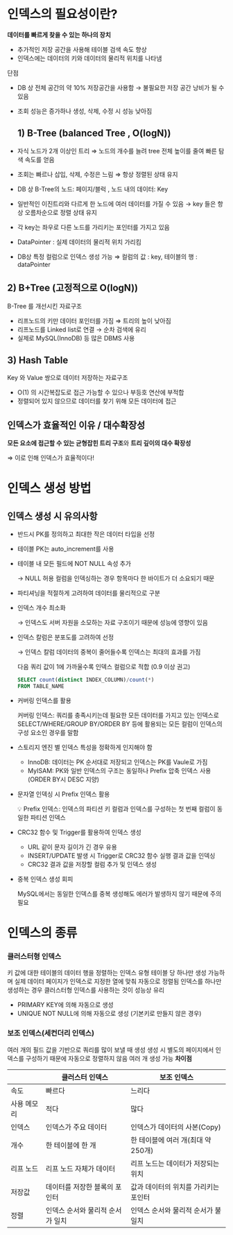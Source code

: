 # 인덱스의 필요성이란?
**데이터를 빠르게 찾을 수 있는 하나의 장치**

- 추가적인 저장 공간을 사용해 테이블 검색 속도 향상
- 인덱스에는 데이터의 키와 데이터의 물리적 위치를 나타냄

단점 
- DB 상 전체 공간의 약 10% 저장공간을 사용함 → 불필요한 저장 공간 낭비가 될 수 있음
- 조회 성능은 증가하나 생성, 삭제, 수정 시 성능 낮아짐

  ## 1) B-Tree (balanced Tree , O(logN))
- 자식 노드가 2개 이상인 트리 ⇒ 노드의 개수를 늘려 tree 전체 높이를 줄여 빠른 탐색 속도를 얻음
- 조회는 빠르나 삽입, 삭제, 수정은 느림 ⇒ 항상 정렬된 상태 유지
- DB 상 B-Tree의 노드:  페이지/블럭 , 노드 내의 데이터: Key
- 일반적인 이진트리와 다르게 한 노드에 여러 데이터를 가질 수 있음 → key 들은 항상 오름차순으로 정렬 상태 유지
- 각 key는 좌우로 다른 노드를 가리키는 포인터를 가지고 있음
- DataPointer : 실제 데이터의 물리적 위치 가리킴
- DB상 특정 컬럼으로 인덱스 생성 가능
  ⇒ 컬럼의 값 : key, 테이블의 행 : dataPointer

## 2) B+Tree (고정적으로 O(logN))
B-Tree 를 개선시킨 자료구조
- 리프노드의 키만 데이터 포인터를 가짐 ⇒ 트리의 높이 낮아짐
- 리프노드를 Linked list로 연결 → 순차 검색에 유리
- 실제로 MySQL(InnoDB) 등 많은 DBMS 사용

## 3) Hash Table
Key 와 Value  쌍으로 데이터 저장하는 자료구조
- O(1) 의 시간복잡도로 접근 가능할 수 있으나 부등호 연산에 부적합
- 정렬되어 있지 않으므로 데이터를 찾기 위해 모든 데이터에 접근


## 인덱스가 효율적인 이유 / 대수확장성

**모든 요소에 접근할 수 있는 균형잡힌 트리 구조**와 **트리 깊이의 대수 확장성** 

⇒ 이로 인해 인덱스가 효율적이다!

# 인덱스 생성 방법

## 인덱스 생성 시 유의사항

- 반드시 PK를 정의하고 최대한 작은 데이터 타입을 선정
- 테이블 PK는 auto_increment를 사용
- 테이블 내 모든 필드에 NOT NULL 속성 추가
    
    → NULL 허용 컬럼을 인덱싱하는 경우 항목마다 한 바이트가 더 소요되기 때문
    
- 파티셔닝을 적절하게 고려하여 데이터를 물리적으로 구분
- 인덱스 개수 최소화
    
    → 인덱스도 서버 자원을 소모하는 자료 구조이기 때문에 성능에 영향이 있음
    
- 인덱스 칼럼은 분포도를 고려하여 선정
    
    → 인덱스 칼럼 데이터의 중복이 줄어들수록 인덱스는 최대의 효과를 가짐
    
    다음 쿼리 값이 1에 가까울수록 인덱스 컬럼으로 적합 (0.9 이상 권고)
    
    ```sql
    SELECT count(distinct INDEX_COLUMN)/count(*)
    FROM TABLE_NAME
    ```
    
- 커버링 인덱스를 활용
    
    <aside>
    커버링 인덱스: 쿼리를 충족시키는데 필요한 모든 데이터를 가지고 있는 인덱스로 SELECT/WHERE/GROUP BY/ORDER BY 등에 활용되는 모든 컬럼이 인덱스의 구성 요소인 경우를 말함
    </aside>
    
- 스토리지 엔진 별 인덱스 특성을 정확하게 인지해야 함
    - InnoDB: 데이터는 PK 순서대로 저장되고 인덱스는 PK를 Vaule로 가짐
    - MyISAM: PK와 일반 인덱스의 구조는 동일하나 Prefix 압축 인덱스 사용 (ORDER BY시 DESC 지양)
- 문자열 인덱싱 시 Prefix 인덱스 활용
    
    <aside>
    💡 Prefix 인덱스: 인덱스의 파티션 키 컬럼과 인덱스를 구성하는 첫 번째 컬럼이 동일한 파티션 인덱스
    
    </aside>
    
- CRC32 함수 및 Trigger를 활용하여 인덱스 생성
    - URL 같이 문자 길이가 긴 경우 유용
    - INSERT/UPDATE 발생 시 Trigger로 CRC32 함수 실행 결과 값을 인덱싱
    - CRC32 결과 값을 저장할 컬럼 추가 및 인덱스 생성
- 중복 인덱스 생성 회피
    
    MySQL에서는 동일한 인덱스를 중복 생성해도 에러가 발생하지 않기 때문에 주의 필요
# 인덱스의 종류
### 클러스터형 인덱스
키 값에 대한 테이블의 데이터 행을 정렬하는 인덱스 유형
테이블 당 하나만 생성 가능하며 실제 데이터 페이지가 인덱스로 지정한 열에 맞춰 자동으로 정렬됨
인덱스를 하나만 생성하는 경우 클러스터형 인덱스를 사용하는 것이 성능상 유리

- PRIMARY KEY에 의해 자동으로 생성
- UNIQUE NOT NULL에 의해 자동으로 생성 (기본키로 만들지 않은 경우)

### 보조 인덱스(세컨더리 인덱스)
여러 개의 필드 값을 기반으로 쿼리를 많이 보낼 때 생성
생성 시 별도의 페이지에서 인덱스를 구성하기 때문에 자동으로 정렬하지 않음
여러 개 생성 가능
**차이점**

|  | 클러스터 인덱스 | 보조 인덱스 |
| --- | --- | --- |
| 속도 | 빠르다 | 느리다 |
| 사용 메모리 | 적다 | 많다 |
| 인덱스 | 인덱스가 주요 데이터 | 인덱스가 데이터의 사본(Copy) |
| 개수 | 한 테이블에 한 개 | 한 테이블에 여러 개(최대 약 250개) |
| 리프 노드 | 리프 노드 자체가 데이터 | 리프 노드는 데이터가 저장되는 위치 |
| 저장값 | 데이터를 저장한 블록의 포인터 | 값과 데이터의 위치를 가리키는 포인터 |
| 정렬 | 인덱스 순서와 물리적 순서가 일치 | 인덱스 순서와 물리적 순서가 불일치 |
